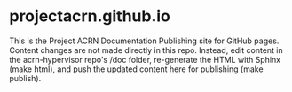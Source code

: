 # projectacrn.github.io

This is the Project ACRN Documentation Publishing site for GitHub pages.
Content changes are not made directly in this repo. Instead, edit content
in the acrn-hypervisor repo's /doc folder, re-generate the HTML with
Sphinx (make html), and push the updated content here for publishing
(make publish).
